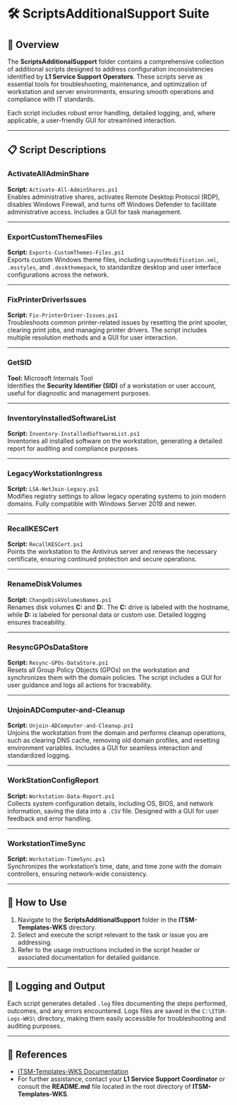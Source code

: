 # 🛠️ ScriptsAdditionalSupport Suite

## 📄 Overview

The **ScriptsAdditionalSupport** folder contains a comprehensive collection of additional scripts designed to address configuration inconsistencies identified by **L1 Service Support Operators**. These scripts serve as essential tools for troubleshooting, maintenance, and optimization of workstation and server environments, ensuring smooth operations and compliance with IT standards.

Each script includes robust error handling, detailed logging, and, where applicable, a user-friendly GUI for streamlined interaction.

---

## 📋 Script Descriptions

### **ActivateAllAdminShare**  
**Script:** `Activate-All-AdminShares.ps1`  
Enables administrative shares, activates Remote Desktop Protocol (RDP), disables Windows Firewall, and turns off Windows Defender to facilitate administrative access. Includes a GUI for task management.  

---

### **ExportCustomThemesFiles**  
**Script:** `Exports-CustomThemes-Files.ps1`  
Exports custom Windows theme files, including `LayoutModification.xml`, `.msstyles`, and `.deskthemepack`, to standardize desktop and user interface configurations across the network.  

---

### **FixPrinterDriverIssues**  
**Script:** `Fix-PrinterDriver-Issues.ps1`  
Troubleshoots common printer-related issues by resetting the print spooler, clearing print jobs, and managing printer drivers. The script includes multiple resolution methods and a GUI for user interaction.  

---

### **GetSID**  
**Tool:** Microsoft Internals Tool  
Identifies the **Security Identifier (SID)** of a workstation or user account, useful for diagnostic and management purposes.  

---

### **InventoryInstalledSoftwareList**  
**Script:** `Inventory-InstalledSoftwareList.ps1`  
Inventories all installed software on the workstation, generating a detailed report for auditing and compliance purposes.  

---

### **LegacyWorkstationIngress**  
**Script:** `LSA-NetJoin-Legacy.ps1`  
Modifies registry settings to allow legacy operating systems to join modern domains. Fully compatible with Windows Server 2019 and newer.  

---

### **RecallKESCert**  
**Script:** `RecallKESCert.ps1`  
Points the workstation to the Antivirus server and renews the necessary certificate, ensuring continued protection and secure operations.  

---

### **RenameDiskVolumes**  
**Script:** `ChangeDiskVolumesNames.ps1`  
Renames disk volumes **C:** and **D:**. The **C:** drive is labeled with the hostname, while **D:** is labeled for personal data or custom use. Detailed logging ensures traceability.  

---

### **ResyncGPOsDataStore**  
**Script:** `Resync-GPOs-DataStore.ps1`  
Resets all Group Policy Objects (GPOs) on the workstation and synchronizes them with the domain policies. The script includes a GUI for user guidance and logs all actions for traceability.  

---

### **UnjoinADComputer-and-Cleanup**  
**Script:** `Unjoin-ADComputer-and-Cleanup.ps1`  
Unjoins the workstation from the domain and performs cleanup operations, such as clearing DNS cache, removing old domain profiles, and resetting environment variables. Includes a GUI for seamless interaction and standardized logging.  

---

### **WorkStationConfigReport**  
**Script:** `Workstation-Data-Report.ps1`  
Collects system configuration details, including OS, BIOS, and network information, saving the data into a `.CSV` file. Designed with a GUI for user feedback and error handling.  

---

### **WorkstationTimeSync**  
**Script:** `Workstation-TimeSync.ps1`  
Synchronizes the workstation’s time, date, and time zone with the domain controllers, ensuring network-wide consistency.  

---

## 🚀 How to Use

1. Navigate to the **ScriptsAdditionalSupport** folder in the **ITSM-Templates-WKS** directory.  
2. Select and execute the script relevant to the task or issue you are addressing.  
3. Refer to the usage instructions included in the script header or associated documentation for detailed guidance.  

---

## 📝 Logging and Output

Each script generates detailed `.log` files documenting the steps performed, outcomes, and any errors encountered. Logs files are saved in the `C:\ITSM-Logs-WKS\` directory, making them easily accessible for troubleshooting and auditing purposes.  

---

## 🔗 References

- [ITSM-Templates-WKS Documentation](https://github.com/brazilianscriptguy/PowerShell-codes-for-Windows-Server-Administrators/blob/main/ITSM-Templates-WKS/README.md)  
- For further assistance, contact your **L1 Service Support Coordinator** or consult the **README.md** file located in the root directory of **ITSM-Templates-WKS**.
